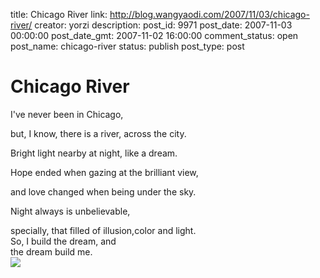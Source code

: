 title: Chicago River
link: http://blog.wangyaodi.com/2007/11/03/chicago-river/
creator: yorzi
description: 
post_id: 9971
post_date: 2007-11-03 00:00:00
post_date_gmt: 2007-11-02 16:00:00
comment_status: open
post_name: chicago-river
status: publish
post_type: post

# Chicago River

I've never been in Chicago,

but, I know, there is a river, across the city.

Bright light nearby at night, like a dream.

Hope ended when gazing at the brilliant view, 

and love changed when being under the sky.

Night always is unbelievable,

specially, that filled of illusion,color and light.  
So, I build the dream, and  
the dream build me.  
![](http://120.img.pp.sohu.com/images/blog/2007/11/3/21/11/116a12e4ef7.jpg)